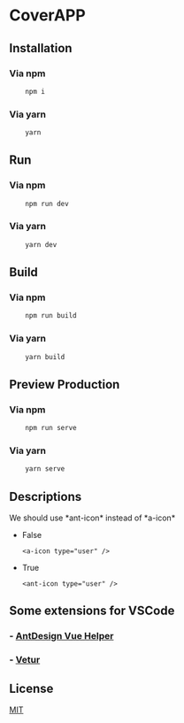 
# CoverAPP

## Installation
### Via npm
```bash
    npm i
```
### Via yarn
```bash
    yarn
```

## Run
### Via npm
```bash
    npm run dev
```
### Via yarn
```bash
    yarn dev
```

## Build
### Via npm
```bash
    npm run build
```
### Via yarn
```bash
    yarn build
```

## Preview Production
### Via npm
```bash
    npm run serve
```
### Via yarn
```bash
    yarn serve
```

## Descriptions

We should use \*ant-icon\* instead of \*a-icon\*

- False
    ```JS
    <a-icon type="user" />
    ```

- True
    ```JS
    <ant-icon type="user" />
    ```

## Some extensions for VSCode

### - [AntDesign Vue Helper](https://marketplace.visualstudio.com/items?itemName=ant-design-vue.vscode-ant-design-vue-helper)
    
### - [Vetur](https://marketplace.visualstudio.com/items?itemName=octref.vetur)

## License
[MIT](https://choosealicense.com/licenses/mit/)
